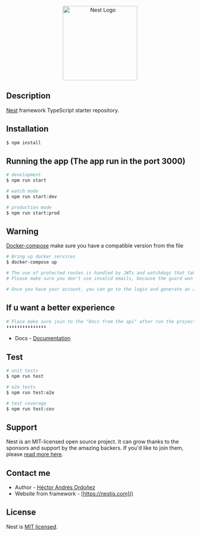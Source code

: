 <p align="center">
  <a href="http://nestjs.com/" target="blank"><img src="https://nestjs.com/img/logo-small.svg" width="200" alt="Nest Logo" /></a>
</p>

[circleci-image]: https://img.shields.io/circleci/build/github/nestjs/nest/master?token=abc123def456
[circleci-url]: https://circleci.com/gh/nestjs/nest

## Description

[Nest](https://github.com/nestjs/nest) framework TypeScript starter repository.

## Installation

```bash
$ npm install
```

## Running the app (The app run in the port 3000)

```bash
# development
$ npm run start

# watch mode
$ npm run start:dev

# production mode
$ npm run start:prod
```

## Warning
[Docker-compose](https://docs.docker.com/compose/compose-file/compose-versioning/) make sure you have a compatible version from the file

```bash
# Bring up docker services
$ docker-compose up
```
```bash
# The use of protected routes is handled by JWTs and watchdogs that take care of maintaining a specific validation task, so please don't forget to register a user with the required fields "username", "email" and a "password"
# Please make sure you don't use invalid emails, because the guard won't let it through.

# Once you have your account, you can go to the login and generate an access token for the protected routes
```
## If u want a better experience

```bash
# Plase make sure join to the "Docs from the api" after run the project, you can found in localhost:3000/documentation
⬇⬇⬇⬇⬇⬇⬇⬇⬇⬇⬇⬇⬇⬇⬇
```
- Docs - [Documentation](https://localhost:3000/documentation)

## Test

```bash
# unit tests
$ npm run test

# e2e tests
$ npm run test:e2e

# test coverage
$ npm run test:cov
```

## Support

Nest is an MIT-licensed open source project. It can grow thanks to the sponsors and support by the amazing backers. If you'd like to join them, please [read more here](https://docs.nestjs.com/support).

## Contact me

- Author - [Héctor Andrés Ordoñez](https://www.linkedin.com/in/h%C3%A9ctor-andr%C3%A9s-ordo%C3%B1ez-/)
- Website from framework - [https://nestjs.com]()

## License

Nest is [MIT licensed](LICENSE).
